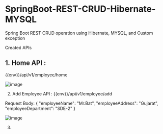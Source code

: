# SpringBoot-REST-CRUD-Hibernate-MYSQL
Spring Boot REST CRUD operation using Hibernate, MYSQL, and Custom exception

Created APIs

<h2>1. Home API : </h2> {{env}}/api/v1/employee/home

![image](https://github.com/catMansCodes/SpringBoot-REST-CRUD-Hibernate-MYSQL/assets/42735814/59e7da79-9ead-4043-a07f-f1e199e4ce04)

2. Add Employee API : {{env}}/api/v1/employee/add

Request Body: {
    "employeeName": "Mr.Bat",
    "employeeAddress": "Gujarat",
    "employeeDepartment": "SDE-2"
}

![image](https://github.com/catMansCodes/SpringBoot-REST-CRUD-Hibernate-MYSQL/assets/42735814/3e0772a8-2d9d-4ea0-ade1-ce113bd06437)


3. 



